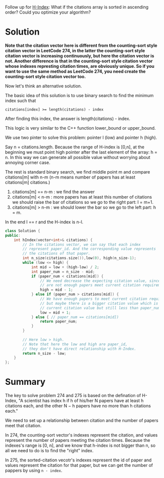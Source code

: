 Follow up for [H-Index](https://leetcode.com/problems/h-index/description/): What if the citations array is sorted in ascending order? Could you optimize your algorithm?

# Solution

__Note that the citation vector here is different from the counting-sort style citation vector in LeetCode 274, in the latter the counting-sort style citation vector is increasing continuously, but here the citation vector is not. Another difference is that in the counting-sort style citation vector whose indexes represting citation times, are obviously unique. So if you want to use the same method as LeetCode 274, you need create the counting-sort style citation vector too.__

Now let's think an alternative solution.


The basic idea of this solution is to use binary search to find the minimum index such that

```
citations[index] >= length(citations) - index
```

After finding this index, the answer is length(citations) - index.

This logic is very similar to the C++ function lower_bound or upper_bound.
                        
We use two pinter to solve this problem: pointer l (low) and pointer h (high).

Say n = citations.length.
Because the range of H-index is [0,n], at the beginning we must point high pointer after the last element of the array: h = n. In this way we can generate all possible value without worrying about annoying corner case.

The rest is standard binary search, we find middle point m and compare citations[m] with n-m (n-m means number of papers has at least citations[m] citations.)

1. citations[m] == n-m : we find the answer
2. citations[m] < n-m : more papers has at least this number of citations we should raise the bar of citations so we go to the right part: l = m+1.
3. citations[m] > n-m : we should lower the bar so we go to the left part: h = m.

In the end l == r and the H-index is n-l. 

```cpp
class Solution {
public:
    int hIndex(vector<int>& citations) {
        // In the citations vector, we can say that each index
        // represent paper_id. And the corresponding value represents
        // the citations of that paper.
        int n_size(citations.size()),low(0), high(n_size-1);
        while (low <= high) {
            int mid = low + (high-low) / 2;
            int paper_num = n_size - mid;
            if (paper_num < citations[mid]) { 
                // We need decrease the expecting citation value, since there
                // are not enough papers meet current citation requirement.
                high = mid - 1;
            } else if (paper_num > citations[mid]) {
                // We have enough papers to meet current citation requirement,
                // but maybe there is a bigger citation value which is bigger than
                // current citation value but still less than paper_num.
                low = mid + 1;
            } else { // paper_num == citations[mid]) 
                return paper_num;
            } 
        }
        
        // Here low > high.
        // Note that here the low and high are paper_id,
        // they don't have direct relationship with H-Index.
        return n_size - low;
    }
};
```

# Summary

The key to solve problem 274 and 275 is based on the defination of H-Index, "A scientist has index h if h of his/her N papers have at least h citations each, and the other N − h papers have no more than h citations each."

We need to set up a relationship between citation and the number of papers meet that citation. 

In 274, the counting-sort vector's indexes represent the citation, and values represent the number of papers meeting the citation times. Because the indexes's range is [0, n], and we know that h-index is not bigger than n, so all we need to do is to find the "right" index.

In 275, the sorted-citation vecotr's indexes represent the id of paper and values represent the citation for that paper, but we can get the number of pappers by using ```n - index```. 

